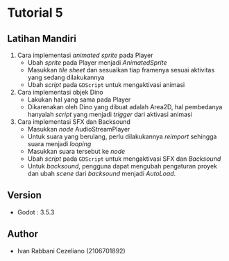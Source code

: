 # Tutorial 5

## Latihan Mandiri
1. Cara implementasi *animated sprite* pada Player
    * Ubah *sprite* pada Player menjadi *AnimatedSprite*
    * Masukkan *tile sheet* dan sesuaikan tiap framenya sesuai aktivitas yang sedang dilakukannya
    * Ubah *script* pada `GDScript` untuk mengaktivasi animasi
2. Cara implementasi objek Dino
    * Lakukan hal yang sama pada Player
    * Dikarenakan oleh Dino yang dibuat adalah Area2D, hal pembedanya hanyalah *script* yang menjadi *trigger* dari aktivasi animasi
3. Cara implementasi SFX dan Backsound
    * Masukkan *node* AudioStreamPlayer
    * Untuk suara yang berulang, perlu dilakukannya *reimport* sehingga suara menjadi *looping*
    * Masukkan suara tersebut ke *node*
    * Ubah *script* pada `GDScript` untuk mengaktivasi SFX dan *Backsound*
    * Untuk *backsound*, pengguna dapat mengubah pengaturan proyek dan ubah *scene* dari *backsound* menjadi *AutoLoad*.

## Version
* Godot : 3.5.3

## Author 
* Ivan Rabbani Cezeliano (2106701892)